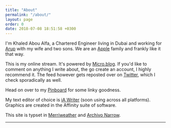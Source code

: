 ```yaml
---
title: "About"
permalink: "/about/"
layout: page
order: 0
date: 2018-07-08 18:51:58 +0300
---
```

I'm Khaled Abou Alfa, a Chartered Engineer living in Dubai and working for [Arup](http://www.arup.com) with my wife and two sons. We are an [Apple](https://www.kaa.bz/2018/02/07/apple.html) family and frankly like it that way.

This is my online stream.  It's powered by [Micro.blog](http://micro.blog). If you'd like to comment on anything I write about, the go create an account, I highly recommend it. The feed however gets reposted over on [Twitter](http://twitter.com/kaa_pow), which I check sporadically as well.

Head on over to my [Pinboard](https://pinboard.in/u:kaa) for some linky goodness.

My text editor of choice is [iA Writer](http://ia.net/writer) (soon using across all platforms). Graphics are created in the Affinity suite of software. 

This site is typset in [Merriweather](https://fonts.google.com/specimen/Merriweather) and [Archivo Narrow](https://fonts.google.com/specimen/Archivo+Narrow).

---

